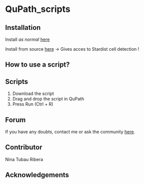 # QuPath_scripts

## Installation

Install *as normal* [here](https://qupath.readthedocs.io/en/latest/docs/intro/installation.html) 

Install from source [here](https://qupath.readthedocs.io/en/latest/docs/reference/building.html) -> Gives acces to Stardist cell detection !

## How to use a script?

## Scripts

1. Download the script
2. Drag and drop the script in QuPath
3. Press Run (Ctrl + R) 

## Forum

If you have any doubts, contact me or ask the community [here](https://forum.image.sc/tag/qupath).

## Contributor

Nina Tubau Ribera

## Acknowledgements
